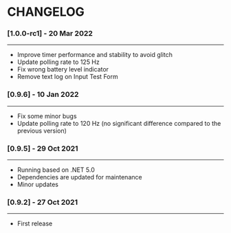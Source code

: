 # CHANGELOG

### [1.0.0-rc1] - 20 Mar 2022

---

- Improve timer performance and stability to avoid glitch
- Update polling rate to 125 Hz
- Fix wrong battery level indicator
- Remove text log on Input Test Form

### [0.9.6] - 10 Jan 2022

---

- Fix some minor bugs
- Update polling rate to 120 Hz (no significant difference compared to the previous version)

### [0.9.5] - 29 Oct 2021

---

- Running based on .NET 5.0
- Dependencies are updated for maintenance
- Minor updates

### [0.9.2] - 27 Oct 2021

---

- First release
